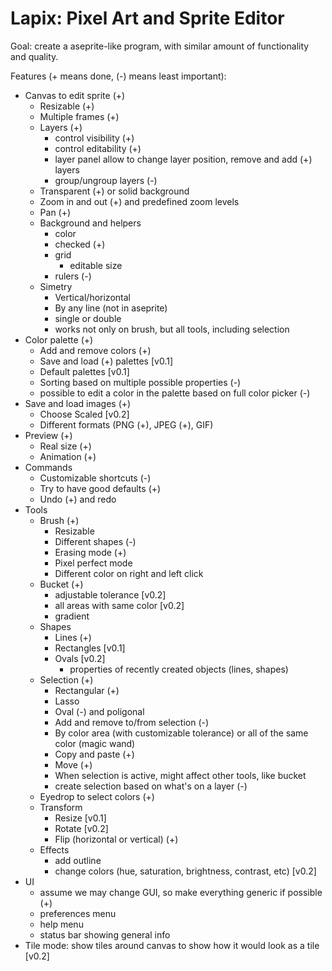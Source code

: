 # Lapix: Pixel Art and Sprite Editor

Goal: create a aseprite-like program, with similar amount of functionality and
quality.

Features (+ means done, (-) means least important):

- Canvas to edit sprite (+)
  - Resizable (+)
  - Multiple frames (+)
  - Layers (+)
    - control visibility (+)
    - control editability (+)
    - layer panel allow to change layer position, remove and add (+) layers
    - group/ungroup layers (-)
  - Transparent (+) or solid background
  - Zoom in and out (+) and predefined zoom levels
  - Pan (+)
  - Background and helpers
    - color
    - checked (+)
    - grid
      - editable size
    - rulers (-)
  - Simetry
    - Vertical/horizontal
    - By any line (not in aseprite)
    - single or double
    - works not only on brush, but all tools, including selection
- Color palette (+)
  - Add and remove colors (+)
  - Save and load (+) palettes [v0.1]
  - Default palettes [v0.1]
  - Sorting based on multiple possible properties (-)
  - possible to edit a color in the palette based on full color picker (-)
- Save and load images (+)
  - Choose Scaled [v0.2]
  - Different formats (PNG (+), JPEG (+), GIF)
- Preview (+)
  - Real size (+)
  - Animation (+)
- Commands
  - Customizable shortcuts (-)
  - Try to have good defaults (+)
  - Undo (+) and redo
- Tools
  - Brush (+)
    - Resizable
    - Different shapes (-)
    - Erasing mode (+)
    - Pixel perfect mode
    - Different color on right and left click
  - Bucket (+)
    - adjustable tolerance [v0.2]
    - all areas with same color [v0.2]
    - gradient
  - Shapes
    - Lines (+)
    - Rectangles [v0.1]
    - Ovals [v0.2]
      - properties of recently created objects (lines, shapes)
  - Selection (+)
    - Rectangular (+)
    - Lasso
    - Oval (-) and poligonal
    - Add and remove to/from selection (-)
    - By color area (with customizable tolerance) or all of the same color
      (magic wand)
    - Copy and paste (+)
    - Move (+)
    - When selection is active, might affect other tools, like bucket
    - create selection based on what's on a layer (-)
  - Eyedrop to select colors (+)
  - Transform
    - Resize [v0.1]
    - Rotate [v0.2]
    - Flip (horizontal or vertical) (+)
  - Effects
    - add outline
    - change colors (hue, saturation, brightness, contrast, etc) [v0.2]
- UI
  - assume we may change GUI, so make everything generic if possible (+)
  - preferences menu
  - help menu
  - status bar showing general info
- Tile mode: show tiles around canvas to show how it would look as a tile [v0.2]

